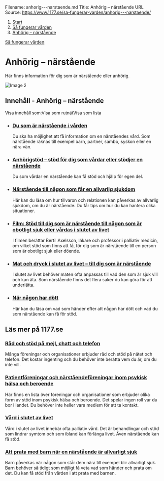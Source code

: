 Filename: anhorig---narstaende.md
Title: Anhörig – närstående
URL Source: https://www.1177.se/sa-fungerar-varden/anhorig---narstaende/

1.  [Start](https://www.1177.se/)
2.  [Så fungerar vården](https://www.1177.se/sa-fungerar-varden/)
3.  [Anhörig – närstående](https://www.1177.se/sa-fungerar-varden/anhorig---narstaende/)

[Så fungerar vården](https://www.1177.se/sa-fungerar-varden/)

Anhörig – närstående
====================

Här finns information för dig som är närstående eller anhörig.

![Image 2](https://www.1177.se/globalassets/1177/nationell/media/fotografier/sa-fungerar-varden/anhorig---narstaende/anhoringstod_01.jpg?saved=2024-11-05+11:27)

Innehåll - Anhörig – närstående
-------------------------------

Visa innehåll som:Visa som rutnätVisa som lista

*   ### [Du som är närstående i vården](https://www.1177.se/sa-fungerar-varden/anhorig---narstaende/att-vara-narstaende-i-varden/)
    
    Du ska ha möjlighet att få information om en närståendes vård. Som närstående räknas till exempel barn, partner, sambo, syskon eller en nära vän.
    
*   ### [Anhörigstöd – stöd för dig som vårdar eller stödjer en närstående](https://www.1177.se/sa-fungerar-varden/anhorig---narstaende/anhorigstod---stod-for-dig-som-vardar-eller-stodjer-en-narstaende/)
    
    Du som vårdar en närstående kan få stöd och hjälp för egen del.
    
*   ### [Närstående till någon som får en allvarlig sjukdom](https://www.1177.se/sa-fungerar-varden/anhorig---narstaende/narstaende-till-nagon-som-far-en-allvarlig-sjukdom/)
    
    Här kan du läsa om hur tillvaron och relationen kan påverkas av allvarlig sjukdom, om du är närstående. Du får tips om hur du kan hantera olika situationer.
    
*   ### [Film: Stöd till dig som är närstående till någon som är obotligt sjuk eller vårdas i slutet av livet](https://www.1177.se/sa-fungerar-varden/anhorig---narstaende/film-stod-till-dig-som-ar-narstaende-till-nagon-som-ar-obotligt-sjuk-eller-vardas-i-slutet-av-livet/)
    
    I filmen berättar Bertil Axelsson, läkare och professor i palliativ medicin, om vilket stöd som finns att få, för dig som är närstående till en person som är obotligt sjuk eller döende.
    
*   ### [Mat och dryck i slutet av livet – till dig som är närstående](https://www.1177.se/sa-fungerar-varden/anhorig---narstaende/mat-och-dryck-i-slutet-av-livet--till-dig-som-ar-narstaende/)
    
    I slutet av livet behöver maten ofta anpassas till vad den som är sjuk vill och kan äta. Som närstående finns det flera saker du kan göra för att underlätta.
    
*   ### [När någon har dött](https://www.1177.se/sa-fungerar-varden/anhorig---narstaende/nar-nagon-har-dott/)
    
    Här kan du läsa om vad som händer efter att någon har dött och vad du som närstående kan få för stöd.
    

Läs mer på 1177.se
------------------

### [Råd och stöd på mejl, chatt och telefon](https://www.1177.se/liv--halsa/psykisk-halsa/att-soka-stod-och-hjalp/rad-och-stod-pa-chatt-och-telefon-vid-psykisk-ohalsa-och-beroende/)

Många föreningar och organisationer erbjuder råd och stöd på nätet och telefon. Det kostar ingenting och du behöver inte berätta vem du är, om du inte vill.

### [Patientföreningar och närståendeföreningar inom psykisk hälsa och beroende](https://www.1177.se/liv--halsa/psykisk-halsa/att-soka-stod-och-hjalp/patientforeningar-och-narstaendeforeningar-vid-psykisk-ohalsa-och-beroende/)

Här finns en lista över föreningar och organisationer som erbjuder olika form av stöd inom psykisk hälsa och beroende. Det spelar ingen roll var du bor i landet. Du behöver inte heller vara medlem för att ta kontakt.

### [Vård i slutet av livet](https://www.1177.se/undersokning-behandling/vard-i-slutet-av-livet/)

Vård i slutet av livet innebär ofta palliativ vård. Det är behandlingar och stöd som lindrar symtom och som ibland kan förlänga livet. Även närstående kan få stöd.

### [Att prata med barn när en närstående är allvarligt sjuk](https://www.1177.se/barn--gravid/nar-familjelivet-ar-svart/att-ma-daligt-som-foralder/att-prata-med-barn-nar-en-foralder-ar-allvarligt-sjuk/)

Barn påverkas när någon som står dem nära till exempel blir allvarligt sjuk. Barn behöver så tidigt som möjligt få veta vad som händer och prata om det. Du kan få stöd från vården i att prata med barnen.
